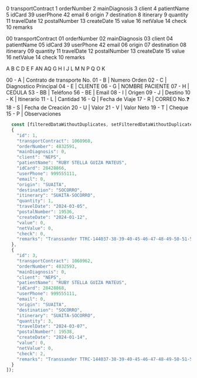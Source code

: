 0      transportContract
1      orderNumber
2      mainDiagnosis
3      client
4      patientName
5      idCard
39      userPhone
42      email
6      origin
7      destination
8      itinerary
9      quantity
11      travelDate
12      postalNumber
13      createDate
15      value
16      netValue
14      check
10      remarks


<!-- ========== order ========== -->

00      transportContract
01      orderNumber
02      mainDiagnosis
03      client
04      patientName
05      idCard
39      userPhone
42      email
06      origin
07      destination
08      itinerary
09      quantity
11      travelDate
12      postalNumber
13      createDate
15      value
16      netValue
14      check
10      remarks


A
B
C
D
E
F
AN
AQ
G
H
I
J
L
M
N
P
Q
O
K


<!-- ==========  ========== -->

<th>00 - A | Contrato de transporte No. </th>
<th>01 - B | Numero Orden</th>
<th>02 - C | Diagnostico Principal</th>
<th>04 - E | CLIENTE</th>
<th>06 - G | NOMBRE PACIENTE</th>
<th>07 - H | CEDULA</th>
<th>53 - BB | Teléfono</th>
<th>56 - BE | Email</th>
<th>08 - I | Origen</th>
<th>09 - J | Destino</th>
<th>10 - K | Itinerario</th>
<th>11 - L | Cantidad</th>
<th>16 - Q | Fecha de Viaje</th>
<th>17 - R | CORREO No.❓</th>
<th>18 - S | Fecha de Creación</th>
<th>20 - U | Valor</th>
<th>21 - V | Valor Neto</th>
<th>19 - T | Cheque</th>
<th>15 - P | Observaciones</th>


```jsx
  const [filteredDataWithoutDuplicates, setFilteredDataWithoutDuplicates] = useState([
  {
    "id": 1,
    "transportContract": 1060960,
    "orderNumber": 4832591,
    "mainDiagnosis": 0,
    "client": "NEPS",
    "patientName": "RUBY STELLA GUIZA MATEUS",
    "idCard": 28428866,
    "userPhone": 999555111,
    "email": 0,
    "origin": "SUAITA",
    "destination": "SOCORRO",
    "itinerary": "SUAITA-SOCORRO",
    "quantity": 1,
    "travelDate": "2024-03-05",
    "postalNumber": 19536,
    "createDate": "2024-01-12",
    "value": 0,
    "netValue": 0,
    "check": 0,
    "remarks": "Transsander TTRC-144037-38-39-40-45-46-47-48-49-50-51-52 / 03-03-2024"
  },
  {
    "id": 3,
    "transportContract": 1060962,
    "orderNumber": 4832593,
    "mainDiagnosis": 0,
    "client": "NEPS",
    "patientName": "RUBY STELLA GUIZA MATEUS",
    "idCard": 28428868,
    "userPhone": 999555111,
    "email": 0,
    "origin": "SUAITA",
    "destination": "SOCORRO",
    "itinerary": "SUAITA-SOCORRO",
    "quantity": 3,
    "travelDate": "2024-03-07",
    "postalNumber": 19538,
    "createDate": "2024-01-14",
    "value": 0,
    "netValue": 0,
    "check": 2,
    "remarks": "Transsander TTRC-144037-38-39-40-45-46-47-48-49-50-51-52 / 03-03-2026"
  }
]);
